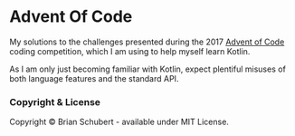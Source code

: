# Advent Of Code

My solutions to the challenges presented during the 2017 [Advent of Code][0] coding competition, which I am using to help myself learn Kotlin.

As I am only just becoming familiar with Kotlin, expect plentiful misuses of both language features and the standard API.

### Copyright & License
Copyright &copy; Brian Schubert - available under MIT License.



[0]: https://adventofcode.com/
